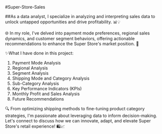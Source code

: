 #Super-Store-Sales

##As a data analyst, I specialize in analyzing and interpreting sales data to unlock untapped opportunities and drive profitability. 📊💡

🌐 In my role, I've delved into payment mode preferences, regional sales dynamics, and customer segment behaviors, offering actionable recommendations to enhance the Super Store's market position. 💼

✨What I have done in this project: 

1. Payment Mode Analysis
2. Regional Analysis
3. Segment Analysis
4. Shipping Mode and Category Analysis
5. Sub-Category Analysis
6. Key Performance Indicators (KPIs)
7. Monthly Profit and Sales Analysis
8. Future Recommendations

🔍 From optimizing shipping methods to fine-tuning product category strategies, I'm passionate about leveraging data to inform decision-making. Let's connect to discuss how we can innovate, adapt, and elevate Super Store's retail experience! 🛍️📈 

